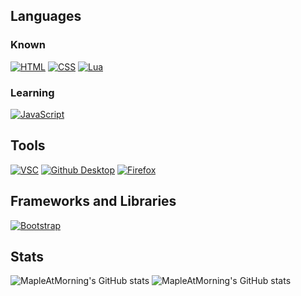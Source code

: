 ## Languages
### Known
[![HTML](https://img.shields.io/badge/-HTML-d63d0f?style=for-the-badge&logo=HTML5&logoColor=white)](https://html.com/)
[![CSS](https://img.shields.io/badge/-CSS-2299f8?style=for-the-badge&logo=CSS3&logoColor=white)](https://www.w3schools.com/css/)
[![Lua](https://img.shields.io/badge/-Lua-000081?style=for-the-badge&logo=Lua&logoColor=white)](https://www.lua.org/)

### Learning
[![JavaScript](https://img.shields.io/badge/-JavaScript-2f3131?style=for-the-badge&logo=JavaScript&logoColor=white)](https://www.javascript.com/)

## Tools
[![VSC](https://img.shields.io/badge/-VSC-0079d0?style=for-the-badge&logo=VisualStudioCode&logoColor=white)](https://code.visualstudio.com/)
[![Github Desktop](https://img.shields.io/badge/-Github_Desktop-7c3eec?style=for-the-badge&logo=Github&logoColor=white)](https://desktop.github.com/)
[![Firefox](https://img.shields.io/badge/-Firefox-FF7139?style=for-the-badge&logo=FirefoxBrowser&logoColor=white)](https://www.mozilla.org/en-US/firefox/new/)

## Frameworks and Libraries
[![Bootstrap](https://img.shields.io/badge/-Bootstrap-7952B3?style=for-the-badge&logo=Bootstrap&logoColor=white)](https://getbootstrap.com)


## Stats
![MapleAtMorning's GitHub stats](https://github-readme-stats.vercel.app/api?username=MapleAtMorning&show_icons=true&count_private=true&theme=dracula)
![MapleAtMorning's GitHub stats](https://github-readme-stats.vercel.app/api/top-langs/?username=MapleAtMorning&show_icons=true&count_private=true&theme=dracula)
